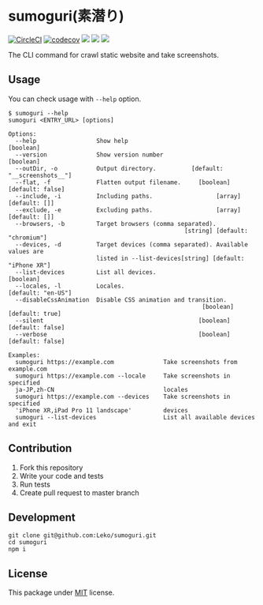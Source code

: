 # sumoguri(素潜り)

[![CircleCI](https://circleci.com/gh/Leko/sumoguri.svg?style=svg)](https://circleci.com/gh/Leko/sumoguri)
[![codecov](https://codecov.io/gh/Leko/sumoguri/branch/master/graph/badge.svg)](https://codecov.io/gh/Leko/sumoguri)
![](https://img.shields.io/npm/v/sumoguri.svg)
![](https://img.shields.io/npm/dm/sumoguri.svg)
![](https://img.shields.io/npm/l/sumoguri.svg)

The CLI command for crawl static website and take screenshots.

## Usage

You can check usage with `--help` option.

```
$ sumoguri --help
sumoguri <ENTRY_URL> [options]

Options:
  --help                 Show help                                     [boolean]
  --version              Show version number                           [boolean]
  --outDir, -o           Output directory.          [default: "__screenshots__"]
  --flat, -f             Flatten output filename.     [boolean] [default: false]
  --include, -i          Including paths.                  [array] [default: []]
  --exclude, -e          Excluding paths.                  [array] [default: []]
  --browsers, -b         Target browsers (comma separated).
                                                  [string] [default: "chromium"]
  --devices, -d          Target devices (comma separated). Available values are
                         listed in --list-devices[string] [default: "iPhone XR"]
  --list-devices         List all devices.                             [boolean]
  --locales, -l          Locales.                             [default: "en-US"]
  --disableCssAnimation  Disable CSS animation and transition.
                                                       [boolean] [default: true]
  --silent                                            [boolean] [default: false]
  --verbose                                           [boolean] [default: false]

Examples:
  sumoguri https://example.com              Take screenshots from example.com
  sumoguri https://example.com --locale     Take screenshots in specified
  ja-JP,zh-CN                               locales
  sumoguri https://example.com --devices    Take screenshots in specified
  'iPhone XR,iPad Pro 11 landscape'         devices
  sumoguri --list-devices                   List all available devices and exit
```

## Contribution

1. Fork this repository
1. Write your code and tests
1. Run tests
1. Create pull request to master branch

## Development

```
git clone git@github.com:Leko/sumoguri.git
cd sumoguri
npm i
```

## License

This package under [MIT](https://opensource.org/licenses/MIT) license.
